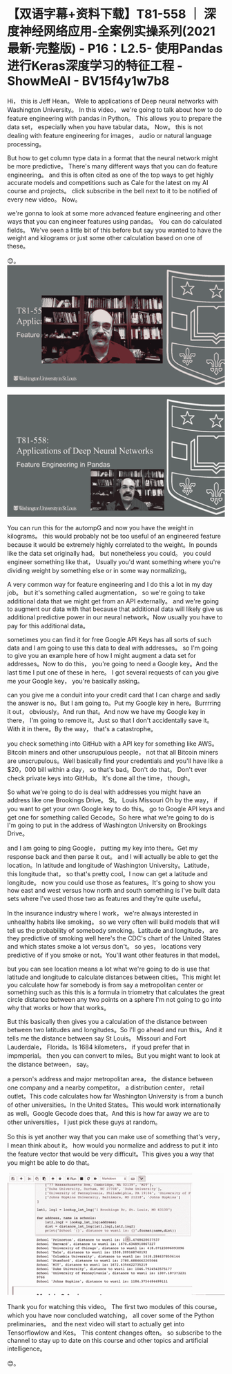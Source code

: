 # 【双语字幕+资料下载】T81-558 ｜ 深度神经网络应用-全案例实操系列(2021最新·完整版) - P16：L2.5- 使用Pandas进行Keras深度学习的特征工程 - ShowMeAI - BV15f4y1w7b8

Hi， this is Jeff Hean。 Wele to applications of Deep neural networks with Washington University。 In this video， we're going to talk about how to do feature engineering with pandas in Python。 This allows you to prepare the data set， especially when you have tabular data。 Now。 this is not dealing with feature engineering for images， audio or natural language processing。

 But how to get column type data in a format that the neural network might be more predictive。 There's many different ways that you can do feature engineering。 and this is often cited as one of the top ways to get highly accurate models and competitions such as Cale for the latest on my AI course and projects。 click subscribe in the bell next to it to be notified of every new video。 Now。

 we're gonna to look at some more advanced feature engineering and other ways that you can engineer features using pandas。 You can do calculated fields。 We've seen a little bit of this before but say you wanted to have the weight and kilograms or just some other calculation based on one of these。

😊。![](img/67ac64434331d97f18d58b06a5301951_1.png)

![](img/67ac64434331d97f18d58b06a5301951_2.png)

You can run this for the autompG and now you have the weight in kilograms。 this would probably not be too useful of an engineered feature because it would be extremely highly correlated to the weight。In pounds like the data set originally had。 but nonetheless you could。 you could engineer something like that， Usually you'd want something where you're dividing weight by something else or in some way normalizing。

A very common way for feature engineering and I do this a lot in my day job。 but it's something called augmentation， so we're going to take additional data that we might get from an API externally。 and we're going to augment our data with that because that additional data will likely give us additional predictive power in our neural network。Now usually you have to pay for this additional data。

 sometimes you can find it for free Google API Keys has all sorts of such data and I am going to use this data to deal with addresses。 so I'm going to give you an example here of how I might augment a data set for addresses。Now to do this， you're going to need a Google key。And the last time I put one of these in here。 I got several requests of can you give me your Google key， you're basically asking。

 can you give me a conduit into your credit card that I can charge and sadly the answer is no。But I am going to。Put my Google key in here。Burrrring it out， obviously。And run that。And now we have my Google key in there， I'm going to remove it。Just so that I don't accidentally save it。With it in there。By the way， that's a catastrophe。

 you check something into GitHub with a API key for something like AWS。 Bitcoin miners and other unscrupulous people， not that all Bitcoin miners are unscrupulous。Well basically find your credentials and you'll have like a $20，000 bill within a day， so that's bad。Don't do that。 Don't ever check private keys into GitHub。 It's done all the time， though。

So what we're going to do is deal with addresses you might have an address like one Brookings Drive。 St。 Louis Missouri Oh by the way， if you want to get your own Google key to do this。 go to Google API keys and get one for something called Gecode。So here what we're going to do is I'm going to put in the address of Washington University on Brookings Drive。

 and I am going to ping Google， putting my key into there。Get my response back and then parse it out。 and I will actually be able to get the location。In latitude and longitude of Washington University。Latitude， this longitude that， so that's pretty cool。I now can get a latitude and longitude。 now you could use those as features。It's going to show you how east and west versus how north and south something is I've built data sets where I've used those two as features and they're quite useful。

In the insurance industry where I work， we're always interested in unhealthy habits like smoking。 so we very often will build models that will tell us the probability of somebody smoking。Latitude and longitude， are they predictive of smoking well here's the CDC's chart of the United States and which states smoke a lot versus don't。 so yes， locations very predictive of if you smoke or not。You'll want other features in that model。

 but you can see location means a lot what we're going to do is use that latitude and longitude to calculate distances between cities。This might let you calculate how far somebody is from say a metropolitan center or something such as this this is a formula in triometry that calculates the great circle distance between any two points on a sphere I'm not going to go into why that works or how that works。

But this basically then gives you a calculation of the distance between between two latitudes and longitudes。So I'll go ahead and run this。And it tells me the distance between say St Louis。 Missouri and Fort Lauderdale， Florida。Is 1684 kilometers， if youd prefer that in impmperial。 then you can convert to miles。But you might want to look at the distance between， say。

 a person's address and major metropolitan area， the distance between one company and a nearby competitor。 a distribution center， retail outlet。This code calculates how far Washington University is from a bunch of other universities。In the United States。This would work internationally as well。Google Gecode does that。And this is how far away we are to other universities， I just pick these guys at random。

So this is yet another way that you can make use of something that's very， I mean think about it。 how would you normalize and address to put it into the feature vector that would be very difficult。This gives you a way that you might be able to do that。

![](img/67ac64434331d97f18d58b06a5301951_4.png)

Thank you for watching this video。 The first two modules of this course。 which you have now concluded watching， all cover some of the Python preliminaries。 and the next video will start to actually get into Tensorflowlow and Kes。 This content changes often。 so subscribe to the channel to stay up to date on this course and other topics and artificial intelligence。

😊。